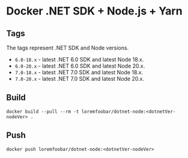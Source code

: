 # Docker .NET SDK + Node.js + Yarn

## Tags

The tags represent .NET SDK and Node versions.

- `6.0-18.x` - latest .NET 6.0 SDK and latest Node 18.x.
- `6.0-20.x` - latest .NET 6.0 SDK and latest Node 20.x.
- `7.0-18.x` - latest .NET 7.0 SDK and latest Node 18.x.
- `7.0-20.x` - latest .NET 7.0 SDK and latest Node 20.x.

## Build

```
docker build --pull --rm -t loremfoobar/dotnet-node:<dotnetVer-nodeVer> .
```

## Push

```
docker push loremfoobar/dotnet-node:<dotnetVer-nodeVer>
```
